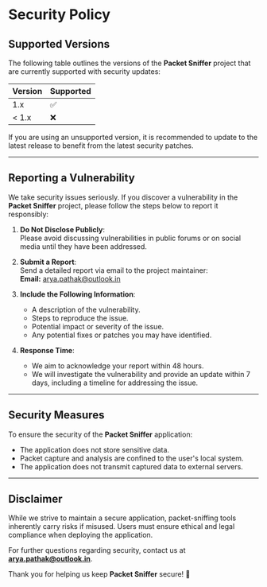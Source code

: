 # Security Policy

## Supported Versions

The following table outlines the versions of the **Packet Sniffer** project that are currently supported with security updates:

| **Version** | **Supported** |  
|-------------|---------------|  
| 1.x         | ✅            |  
| < 1.x       | ❌            |  

If you are using an unsupported version, it is recommended to update to the latest release to benefit from the latest security patches.

---

## Reporting a Vulnerability

We take security issues seriously. If you discover a vulnerability in the **Packet Sniffer** project, please follow the steps below to report it responsibly:

1. **Do Not Disclose Publicly**:  
   Please avoid discussing vulnerabilities in public forums or on social media until they have been addressed.

2. **Submit a Report**:  
   Send a detailed report via email to the project maintainer:  
   **Email:** [arya.pathak@outlook.in](mailto:arya.pathak@outlook.in)

3. **Include the Following Information**:
   - A description of the vulnerability.
   - Steps to reproduce the issue.
   - Potential impact or severity of the issue.
   - Any potential fixes or patches you may have identified.

4. **Response Time**:  
   - We aim to acknowledge your report within 48 hours.
   - We will investigate the vulnerability and provide an update within 7 days, including a timeline for addressing the issue.

---

## Security Measures

To ensure the security of the **Packet Sniffer** application:
- The application does not store sensitive data.
- Packet capture and analysis are confined to the user's local system.
- The application does not transmit captured data to external servers.

---

## Disclaimer

While we strive to maintain a secure application, packet-sniffing tools inherently carry risks if misused. Users must ensure ethical and legal compliance when deploying the application.

For further questions regarding security, contact us at **[arya.pathak@outlook.in](mailto:arya.pathak@outlook.in)**.

Thank you for helping us keep **Packet Sniffer** secure! 🚀 